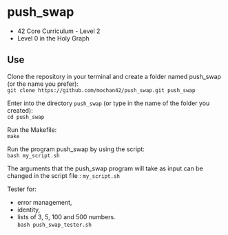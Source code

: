 # push_swap
* 42 Core Curriculum - Level 2
* Level 0 in the Holy Graph<br>


## Use

Clone the repository in your terminal and create a folder named push_swap (or the name you prefer):<br>
`git clone https://github.com/mochan42/push_swap.git push_swap`

Enter into the directory `push_swap` (or type in the name of the folder you created):<br>
`cd push_swap`

Run the Makefile:<br>
`make`

Run the program push_swap by using the script:<br>
`bash my_script.sh`

The arguments that the push_swap program will take as input can be changed in the script file : `my_script.sh`

Tester for:<br>
- error management,<br>
- identity,<br>
- lists of 3, 5, 100 and 500 numbers.<br>
`bash push_swap_tester.sh`
